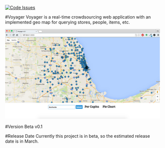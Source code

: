 [![Code Issues](https://www.quantifiedcode.com/api/v1/project/72e98efdd0c74e519f1cb84d433b25b0/badge.svg)](https://www.quantifiedcode.com/app/project/72e98efdd0c74e519f1cb84d433b25b0)

#Voyager 
Voyager is a real-time crowdsourcing web application with an implemented geo map for querying stores, people, items, etc. 

![map](images/map.png)

#Version
Beta v0.1

#Release Date
Currently this project is in beta, so the estimated release date is in March.